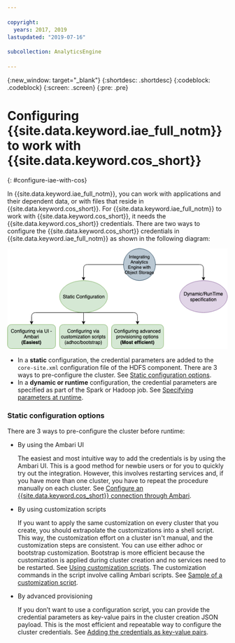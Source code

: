 ```yaml
---

copyright:
  years: 2017, 2019
lastupdated: "2019-07-16"

subcollection: AnalyticsEngine

---
```


<!-- Attribute definitions -->
{:new_window: target="_blank"}
{:shortdesc: .shortdesc}
{:codeblock: .codeblock}
{:screen: .screen}
{:pre: .pre}

# Configuring {{site.data.keyword.iae_full_notm}} to work with {{site.data.keyword.cos_short}}
{: #configure-iae-with-cos}

In {{site.data.keyword.iae_full_notm}}, you can work with  applications and their dependent data, or with files that reside in {{site.data.keyword.cos_short}}. For {{site.data.keyword.iae_full_notm}} to work with  {{site.data.keyword.cos_short}}, it needs the {{site.data.keyword.cos_short}} credentials. There are two ways to configure the {{site.data.keyword.cos_short}} credentials in {{site.data.keyword.iae_full_notm}} as shown in the following diagram:

![Integrating {{site.data.keyword.cos_short}} and {{site.data.keyword.iae_full_notm}}](images/integrating-cos-and-iae.png)

- In a **static** configuration, the credential parameters are added to the `core-site.xml` configuration file of the HDFS component. There are 3 ways to pre-configure the cluster. See [Static configuration options](#static-configuration-options).
- In a **dynamic or runtime** configuration, the credential parameters are specified as part of the Spark or Hadoop job. See [Specifying parameters at runtime](/docs/services/AnalyticsEngine?topic=AnalyticsEngine-specify-props-runtime).

### Static configuration options

There are 3 ways to pre-configure the cluster before runtime:

- By using the Ambari UI

  The easiest and most intuitive way to add the credentials is by using the Ambari UI. This is a good method for newbie users or for you to quickly try out the integration. However, this involves restarting services and, if you have more than one cluster, you have to repeat the procedure manually on each cluster. See [Configure an {{site.data.keyword.cos_short}} connection through Ambari](/docs/services/AnalyticsEngine?topic=AnalyticsEngine-config-cos-ambari).
- By using customization scripts

  If you want to apply the same customization on every cluster that you create, you should extrapolate the customizations into a shell script. This way, the customization effort on a cluster isn't manual, and the customization steps are consistent. You can use either adhoc or bootstrap customization. Bootstrap is more efficient because the customization is applied during cluster creation and no services need to be restarted. See [Using customization scripts](/docs/services/AnalyticsEngine?topic=AnalyticsEngine-cust-cluster). The customization commands in the script involve calling Ambari scripts. See [Sample of a customization script](/docs/services/AnalyticsEngine?topic=AnalyticsEngine-cust-cluster-script).
- By advanced provisioning

  If you don’t want to use a configuration script, you can provide the credential parameters as key-value pairs in the cluster creation JSON payload. This is the most efficient and repeatable way to configure the cluster credentials. See [Adding the credentials as key-value pairs](/docs/services/AnalyticsEngine?topic=AnalyticsEngine-advanced-provisioning-options#sample-ii-associate-cloud-object-storage-during-cluster-creation-using-iam-style-authentication).
